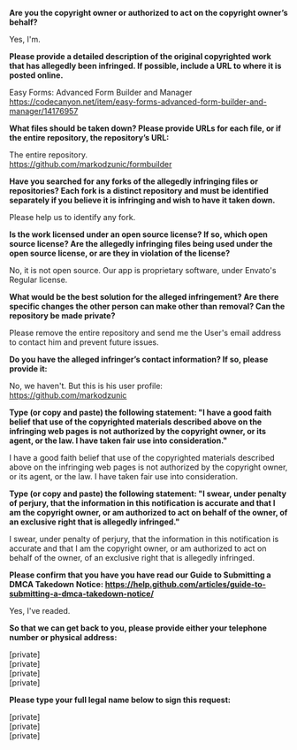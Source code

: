 **Are you the copyright owner or authorized to act on the copyright owner’s behalf?**

Yes, I'm.

**Please provide a detailed description of the original copyrighted work that has allegedly been infringed. If possible, include a URL to where it is posted online.**

Easy Forms: Advanced Form Builder and Manager  
https://codecanyon.net/item/easy-forms-advanced-form-builder-and-manager/14176957

**What files should be taken down? Please provide URLs for each file, or if the entire repository, the repository’s URL:**

The entire repository.  
https://github.com/markodzunic/formbuilder

**Have you searched for any forks of the allegedly infringing files or repositories? Each fork is a distinct repository and must be identified separately if you believe it is infringing and wish to have it taken down.**

Please help us to identify any fork.

**Is the work licensed under an open source license? If so, which open source license? Are the allegedly infringing files being used under the open source license, or are they in violation of the license?**

No, it is not open source. Our app is proprietary software, under Envato's Regular license.

**What would be the best solution for the alleged infringement? Are there specific changes the other person can make other than removal? Can the repository be made private?**

Please remove the entire repository and send me the User's email address to contact him and prevent future issues.

**Do you have the alleged infringer’s contact information? If so, please provide it:**

No, we haven't. But this is his user profile:  
https://github.com/markodzunic

**Type (or copy and paste) the following statement: "I have a good faith belief that use of the copyrighted materials described above on the infringing web pages is not authorized by the copyright owner, or its agent, or the law. I have taken fair use into consideration."**

I have a good faith belief that use of the copyrighted materials described above on the infringing web pages is not authorized by the copyright owner, or its agent, or the law. I have taken fair use into consideration.

**Type (or copy and paste) the following statement: "I swear, under penalty of perjury, that the information in this notification is accurate and that I am the copyright owner, or am authorized to act on behalf of the owner, of an exclusive right that is allegedly infringed."**

I swear, under penalty of perjury, that the information in this notification is accurate and that I am the copyright owner, or am authorized to act on behalf of the owner, of an exclusive right that is allegedly infringed.

**Please confirm that you have you have read our Guide to Submitting a DMCA Takedown Notice: https://help.github.com/articles/guide-to-submitting-a-dmca-takedown-notice/**

Yes, I've readed.

**So that we can get back to you, please provide either your telephone number or physical address:**

[private]  
[private]  
[private]  
[private]

**Please type your full legal name below to sign this request:**

[private]  
[private]  
[private]

